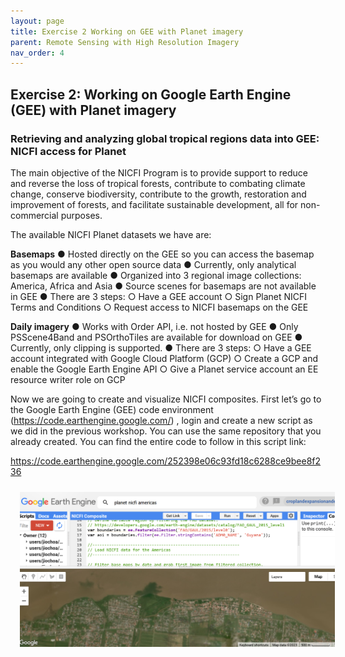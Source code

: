 ```yaml
---
layout: page
title: Exercise 2 Working on GEE with Planet imagery
parent: Remote Sensing with High Resolution Imagery
nav_order: 4
---
```


## Exercise 2: Working on Google Earth Engine (GEE) with Planet imagery

### Retrieving and analyzing global tropical regions data into GEE: NICFI access for Planet

The main objective of the NICFI Program is to provide support to reduce and reverse the loss of tropical forests, contribute to combating climate change, conserve biodiversity, contribute to the growth, restoration and improvement of forests, and facilitate sustainable development, all for non-commercial purposes.

The available NICFI Planet datasets we have are:

**Basemaps**
● Hosted directly on the GEE so you can access the basemap as you would any other open source data
● Currently, only analytical basemaps are available
● Organized into 3 regional image collections: America, Africa and Asia
● Source scenes for basemaps are not available in GEE
● There are 3 steps:
    ○ Have a GEE account
    ○ Sign Planet NICFI Terms and Conditions
    ○ Request access to NICFI basemaps on the GEE

**Daily imagery**
● Works with Order API, i.e. not hosted by GEE
● Only PSScene4Band and PSOrthoTiles are available for download on GEE
● Currently, only clipping is supported.
● There are 3 steps:
    ○ Have a GEE account integrated with Google Cloud Platform (GCP)
    ○ Create a GCP and enable the Google Earth Engine API
    ○ Give a Planet service account an EE resource writer role on GCP

Now we are going to create and visualize NICFI composites.  First let’s go to the Google Earth Engine (GEE) code environment (https://code.earthengine.google.com/) , login and create a new script as we did in the previous workshop. You can use the same repository that you already created. You can find the entire code to follow in this script link:

https://code.earthengine.google.com/252398e06c93fd18c6288ce9bee8f236

<img align="center" src="../images/rs-highres/19_gee.png" hspace="15" vspace="10" width="600">

